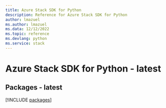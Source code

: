 ```yaml
---
title: Azure Stack SDK for Python
description: Reference for Azure Stack SDK for Python
author: lmazuel
ms.author: lmazuel
ms.data: 12/12/2022
ms.topic: reference
ms.devlang: python
ms.service: stack
---
```

# Azure Stack SDK for Python - latest
## Packages - latest
[!INCLUDE [packages](stack-index.md)]